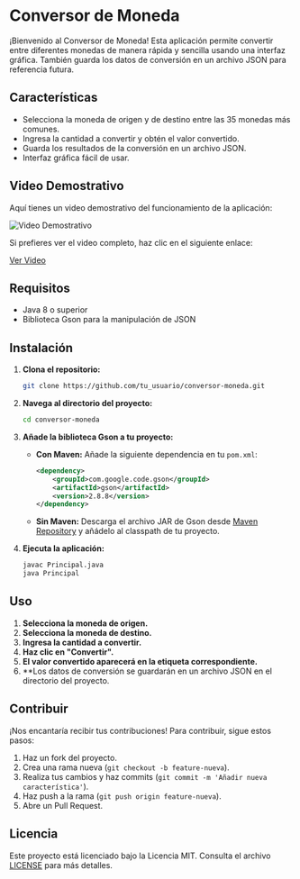 # Conversor de Moneda

¡Bienvenido al Conversor de Moneda! Esta aplicación permite convertir entre diferentes monedas de manera rápida y sencilla usando una interfaz gráfica. También guarda los datos de conversión en un archivo JSON para referencia futura.

## Características

- Selecciona la moneda de origen y de destino entre las 35 monedas más comunes.
- Ingresa la cantidad a convertir y obtén el valor convertido.
- Guarda los resultados de la conversión en un archivo JSON.
- Interfaz gráfica fácil de usar.

## Video Demostrativo

Aquí tienes un video demostrativo del funcionamiento de la aplicación:

![Video Demostrativo](ruta/a/tu/gif/conversor_moneda.gif)

Si prefieres ver el video completo, haz clic en el siguiente enlace:

[Ver Video](https://github.com/mauriander/ConversorMonedasChhallengeOne/blob/main/2025-01-14%2000-06-09.mkv)

## Requisitos

- Java 8 o superior
- Biblioteca Gson para la manipulación de JSON

## Instalación

1. **Clona el repositorio:**

    ```sh
    git clone https://github.com/tu_usuario/conversor-moneda.git
    ```

2. **Navega al directorio del proyecto:**

    ```sh
    cd conversor-moneda
    ```

3. **Añade la biblioteca Gson a tu proyecto:**

    - **Con Maven:** Añade la siguiente dependencia en tu `pom.xml`:

        ```xml
        <dependency>
            <groupId>com.google.code.gson</groupId>
            <artifactId>gson</artifactId>
            <version>2.8.8</version>
        </dependency>
        ```

    - **Sin Maven:** Descarga el archivo JAR de Gson desde [Maven Repository](https://mvnrepository.com/artifact/com.google.code.gson/gson) y añádelo al classpath de tu proyecto.

4. **Ejecuta la aplicación:**

    ```sh
    javac Principal.java
    java Principal
    ```

## Uso

1. **Selecciona la moneda de origen.**
2. **Selecciona la moneda de destino.**
3. **Ingresa la cantidad a convertir.**
4. **Haz clic en "Convertir".**
5. **El valor convertido aparecerá en la etiqueta correspondiente.**
6. **Los datos de conversión se guardarán en un archivo JSON en el directorio del proyecto.

## Contribuir

¡Nos encantaría recibir tus contribuciones! Para contribuir, sigue estos pasos:

1. Haz un fork del proyecto.
2. Crea una rama nueva (`git checkout -b feature-nueva`).
3. Realiza tus cambios y haz commits (`git commit -m 'Añadir nueva característica'`).
4. Haz push a la rama (`git push origin feature-nueva`).
5. Abre un Pull Request.

## Licencia

Este proyecto está licenciado bajo la Licencia MIT. Consulta el archivo [LICENSE](LICENSE) para más detalles.

